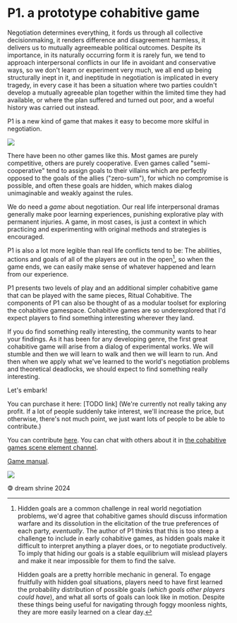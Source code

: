 # P1. a prototype cohabitive game

Negotiation determines everything, it fords us through all collective decisionmaking, it renders difference and disagreement harmless, it delivers us to mutually agreemeable political outcomes. Despite its importance, in its naturally occurring form it is rarely fun, we tend to approach interpersonal conflicts in our life in avoidant and conservative ways, so we don't learn or experiment very much, we all end up being structurally inept in it, and ineptitude in negotiation is implicated in every tragedy, in every case it has been a situation where two parties couldn't develop a mutually agreeable plan together within the limited time they had available, or where the plan suffered and turned out poor, and a woeful history was carried out instead.

P1 is a new kind of game that makes it easy to become more skilful in negotiation.

<!-- ![](P1_gamegram.png) -->
<!-- <p><img src="P1_gamegram.png" style="max-height:370px;"></p> -->
![](P1_cards.png)

There have been no other games like this. Most games are purely competitive, others are purely cooperative. Even games called "semi-cooperative" tend to assign goals to their villains which are perfectly opposed to the goals of the allies ("zero-sum"), for which no compromise is possible, and often these goals are hidden, which makes dialog unimaginable and weakly against the rules.

We do need a *game* about negotiation. Our real life interpersonal dramas generally make poor learning experiences, punishing explorative play with permanent injuries. A game, in most cases, is just a context in which practicing and experimenting with original methods and strategies is encouraged.

P1 is also a lot more legible than real life conflicts tend to be: The abilities, actions and goals of all of the players are out in the open[^1], so when the game ends, we can easily make sense of whatever happened and learn from our experience.

P1 presents two levels of play and an additional simpler cohabitive game that can be played with the same pieces, Ritual Cohabitive. The components of P1 can also be thought of as a modular toolset for exploring the cohabitive gamespace. Cohabitive games are so underexplored that I'd expect players to find something interesting wherever they land.

If you do find something really interesting, the community wants to hear your findings. As it has been for any developing genre, the first great cohabitive game will arise from a dialog of experimental works. We will stumble and then we will learn to walk and then we will learn to run. And then when we apply what we've learned to the world's negotiation problems and theoretical deadlocks, we should expect to find something really interesting.

Let's embark!

You can purchase it here: [TODO link] (We're currently not really taking any profit. If a lot of people suddenly take interest, we'll increase the price, but otherwise, there's not much point, we just want lots of people to be able to contribute.)

You can contribute [here](https://github.com/makoConstruct/P1). You can chat with others about it in [the cohabitive games scene element channel](https://matrix.to/#/#peacewagers:matrix.org).

[Game manual](https://dreamshrine.org/P1_manual.svg).

<!-- ![](P1_primary_cards.png) -->
![](P1_gamegram.png)

[^1]:
    Hidden goals are a common challenge in real world negotiation problems, we'd agree that cohabitive games should discuss information warfare and its dissolution in the elicitation of the true preferences of each party, *eventually*. The author of P1 thinks that this is too steep a challenge to include in early cohabitive games, as hidden goals make it difficult to interpret anything a player does, or to negotiate productively. To imply that hiding our goals is a stable equilibrium will mislead players and make it near impossible for them to find the salve.
    
    Hidden goals are a pretty horrible mechanic in general. To engage fruitfully with hidden goal situations, players need to have first learned the probability distribution of possible goals (*which goals other players could have*), and what all sorts of goals can look like in motion. Despite these things being useful for navigating through foggy moonless nights, they are more easily learned on a clear day.

🄯 dream shrine 2024